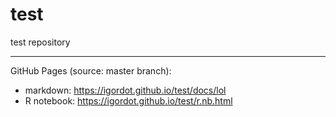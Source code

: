 # test

test repository

---

GitHub Pages (source: master branch):

* markdown: https://igordot.github.io/test/docs/lol
* R notebook: https://igordot.github.io/test/r.nb.html
